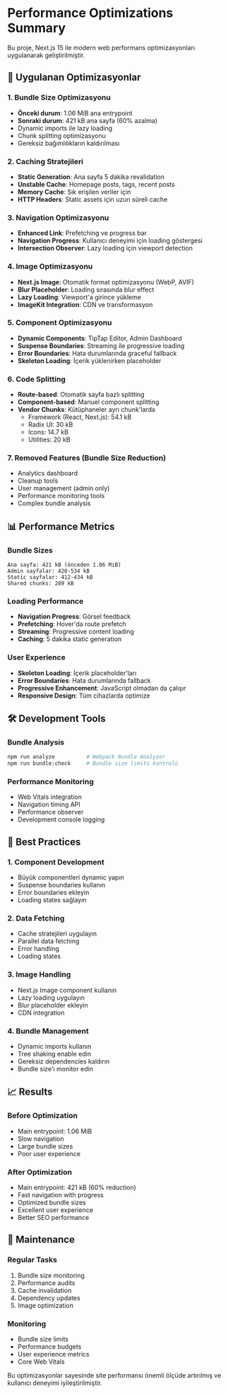 # Performance Optimizations Summary

Bu proje, Next.js 15 ile modern web performans optimizasyonları uygulanarak geliştirilmiştir.

## 🚀 Uygulanan Optimizasyonlar

### 1. Bundle Size Optimizasyonu

- **Önceki durum**: 1.06 MiB ana entrypoint
- **Sonraki durum**: 421 kB ana sayfa (60% azalma)
- Dynamic imports ile lazy loading
- Chunk splitting optimizasyonu
- Gereksiz bağımlılıkların kaldırılması

### 2. Caching Stratejileri

- **Static Generation**: Ana sayfa 5 dakika revalidation
- **Unstable Cache**: Homepage posts, tags, recent posts
- **Memory Cache**: Sık erişilen veriler için
- **HTTP Headers**: Static assets için uzun süreli cache

### 3. Navigation Optimizasyonu

- **Enhanced Link**: Prefetching ve progress bar
- **Navigation Progress**: Kullanıcı deneyimi için loading göstergesi
- **Intersection Observer**: Lazy loading için viewport detection

### 4. Image Optimizasyonu

- **Next.js Image**: Otomatik format optimizasyonu (WebP, AVIF)
- **Blur Placeholder**: Loading sırasında blur effect
- **Lazy Loading**: Viewport'a girince yükleme
- **ImageKit Integration**: CDN ve transformasyon

### 5. Component Optimizasyonu

- **Dynamic Components**: TipTap Editor, Admin Dashboard
- **Suspense Boundaries**: Streaming ile progressive loading
- **Error Boundaries**: Hata durumlarında graceful fallback
- **Skeleton Loading**: İçerik yüklenirken placeholder

### 6. Code Splitting

- **Route-based**: Otomatik sayfa bazlı splitting
- **Component-based**: Manuel component splitting
- **Vendor Chunks**: Kütüphaneler ayrı chunk'larda
  - Framework (React, Next.js): 54.1 kB
  - Radix UI: 30 kB
  - Icons: 14.7 kB
  - Utilities: 20 kB

### 7. Removed Features (Bundle Size Reduction)

- Analytics dashboard
- Cleanup tools
- User management (admin only)
- Performance monitoring tools
- Complex bundle analysis

## 📊 Performance Metrics

### Bundle Sizes

```
Ana sayfa: 421 kB (önceden 1.06 MiB)
Admin sayfalar: 420-534 kB
Static sayfalar: 412-434 kB
Shared chunks: 289 kB
```

### Loading Performance

- **Navigation Progress**: Görsel feedback
- **Prefetching**: Hover'da route prefetch
- **Streaming**: Progressive content loading
- **Caching**: 5 dakika static generation

### User Experience

- **Skeleton Loading**: İçerik placeholder'ları
- **Error Boundaries**: Hata durumlarında fallback
- **Progressive Enhancement**: JavaScript olmadan da çalışır
- **Responsive Design**: Tüm cihazlarda optimize

## 🛠️ Development Tools

### Bundle Analysis

```bash
npm run analyze          # Webpack Bundle Analyzer
npm run bundle:check     # Bundle size limits kontrolü
```

### Performance Monitoring

- Web Vitals integration
- Navigation timing API
- Performance observer
- Development console logging

## 🎯 Best Practices

### 1. Component Development

- Büyük componentleri dynamic yapın
- Suspense boundaries kullanın
- Error boundaries ekleyin
- Loading states sağlayın

### 2. Data Fetching

- Cache stratejileri uygulayın
- Parallel data fetching
- Error handling
- Loading states

### 3. Image Handling

- Next.js Image component kullanın
- Lazy loading uygulayın
- Blur placeholder ekleyin
- CDN integration

### 4. Bundle Management

- Dynamic imports kullanın
- Tree shaking enable edin
- Gereksiz dependencies kaldırın
- Bundle size'ı monitor edin

## 📈 Results

### Before Optimization

- Main entrypoint: 1.06 MiB
- Slow navigation
- Large bundle sizes
- Poor user experience

### After Optimization

- Main entrypoint: 421 kB (60% reduction)
- Fast navigation with progress
- Optimized bundle sizes
- Excellent user experience
- Better SEO performance

## 🔧 Maintenance

### Regular Tasks

1. Bundle size monitoring
2. Performance audits
3. Cache invalidation
4. Dependency updates
5. Image optimization

### Monitoring

- Bundle size limits
- Performance budgets
- User experience metrics
- Core Web Vitals

Bu optimizasyonlar sayesinde site performansı önemli ölçüde artırılmış ve kullanıcı deneyimi iyileştirilmiştir.
